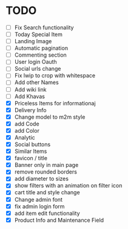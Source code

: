 # TODO
- [ ] Fix Search functionality
- [ ] Today Special Item
- [ ] Landing Image
- [ ] Automatic pagination
- [ ] Commenting section
- [ ] User login Oauth
- [ ] Social urls change
- [ ] Fix lwip to crop with whitespace
- [ ] Add other Names
- [ ] Add wiki link
- [ ] Add Khavas
- [x] Priceless Items for informationaj
- [x] Delivery Info
- [x] Change model to m2m style
- [x] add Code
- [x] add Color
- [x] Analytic
- [x] Social buttons
- [x] Similar Items
- [x] favicon / title
- [x] Banner only in main page
- [x] remove rounded borders
- [x] add diameter to sizes
- [x] show filters with an animation on filter icon
- [x] cart title and style change
- [x] Change admin font
- [x] fix admin login form
- [x] add item edit functionality
- [x] Product Info and Maintenance Field
